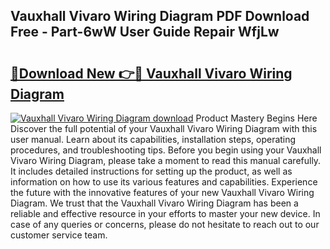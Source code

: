## Vauxhall Vivaro Wiring Diagram PDF Download Free - Part-6wW User Guide Repair WfjLw

# <h2><a href="http://dfsvrp8.blite.top/?on=Vauxhall+Vivaro+Wiring+Diagram">🔗Download New 👉🔴 Vauxhall Vivaro Wiring Diagram</a></h2>

[![Vauxhall Vivaro Wiring Diagram download](https://i.imgur.com/lujVjoI.png)](http://dfsvrp8.blite.top/?on=Vauxhall+Vivaro+Wiring+Diagram)
Product Mastery Begins Here Discover the full potential of your Vauxhall Vivaro Wiring Diagram with this user manual. Learn about its capabilities, installation steps, operating procedures, and troubleshooting tips. Before you begin using your Vauxhall Vivaro Wiring Diagram, please take a moment to read this manual carefully. It includes detailed instructions for setting up the product, as well as information on how to use its various features and capabilities. Experience the future with the innovative features of your new Vauxhall Vivaro Wiring Diagram. We trust that the Vauxhall Vivaro Wiring Diagram has been a reliable and effective resource in your efforts to master your new device. In case of any queries or concerns, please do not hesitate to reach out to our customer service team.
